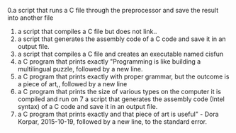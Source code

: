 0.a script that runs a C file through the preprocessor and save the result into another file
1. a script that compiles a C file but does not link..
2. a script that generates the assembly code of a C code and save it in an output file.
3. a script that compiles a C file and creates an executable named cisfun
4. a C program that prints exactly "Programming is like building a multilingual puzzle, followed by a new line.
5. a C program that prints exactly with proper grammar, but the outcome is a piece of art,, followed by a new line
6. a C program that prints the size of various types on the computer it is compiled and run on
7  a script that generates the assembly code (Intel syntax) of a C code and save it in an output file.
8. a C program that prints exactly and that piece of art is useful" - Dora Korpar, 2015-10-19, followed by a new line, to the standard error.
